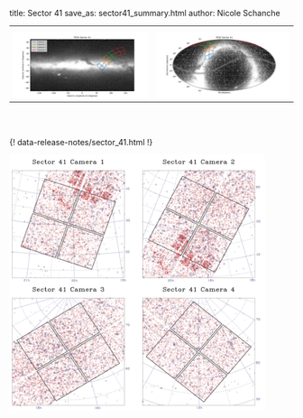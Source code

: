 title: Sector 41
save_as: sector41_summary.html
author: Nicole Schanche


<table>
  <tr>
    <th colspan="2" ></th>
  </tr>
  <tr>
    <td width="50%" style = "text-align: center;">
          <img class="img-responsive" style="max-width:100%;" src="images/sector-plots/tess_galactic_sector_041.png"> 
    </td>
    <td width="50%" style = "text-align: center;">
          <img class="img-responsive" style="max-width:100%;" src="images/sector-plots/tess_icrs_sector_041.png">
    </td>
  </tr>
</table>
<br></br>





{! data-release-notes/sector_41.html !}

<img class="img-responsive" style="max-width:90%;" src="images/sector-plots/sector-plots.041.jpeg">